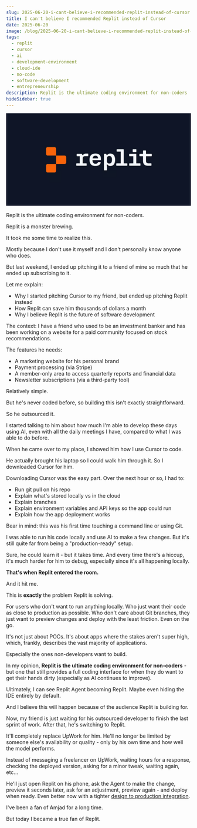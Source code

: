 ```yaml
---
slug: 2025-06-20-i-cant-believe-i-recommended-replit-instead-of-cursor
title: I can't believe I recommended Replit instead of Cursor
date: 2025-06-20
image: /blog/2025-06-20-i-cant-believe-i-recommended-replit-instead-of-cursor
tags:
  - replit
  - cursor
  - ai
  - development-environment
  - cloud-ide
  - no-code
  - software-development
  - entrepreneurship
description: Replit is the ultimate coding environment for non-coders
hideSidebar: true
---
```


<p align="center">
    <img width="600" src="/blog/2025-06-20-i-cant-believe-i-recommended-replit-instead-of-cursor.png" />
</p>

Replit is the ultimate coding environment for non-coders.

<!-- truncate -->

<div style={{borderTop: '1px solid #0088CC', margin: '1.5em 0'}} />

Replit is a monster brewing.

It took me some time to realize this.

Mostly because I don't use it myself and I don't personally know anyone who does.

But last weekend, I ended up pitching it to a friend of mine so much that he ended up subscribing to it.

Let me explain:

- Why I started pitching Cursor to my friend, but ended up pitching Replit instead
- How Replit can save him thousands of dollars a month
- Why I believe Replit is the future of software development

The context: I have a friend who used to be an investment banker and has been working on a website for a paid community focused on stock recommendations.

The features he needs:

- A marketing website for his personal brand
- Payment processing (via Stripe)
- A member-only area to access quarterly reports and financial data
- Newsletter subscriptions (via a third-party tool)

Relatively simple.

But he's never coded before, so building this isn't exactly straightforward.

So he outsourced it.

I started talking to him about how much I'm able to develop these days using AI, even with all the daily meetings I have, compared to what I was able to do before.

When he came over to my place, I showed him how I use Cursor to code.

He actually brought his laptop so I could walk him through it. So I downloaded Cursor for him.

Downloading Cursor was the easy part. Over the next hour or so, I had to:

- Run git pull on his repo
- Explain what's stored locally vs in the cloud
- Explain branches
- Explain environment variables and API keys so the app could run
- Explain how the app deployment works

Bear in mind: this was his first time touching a command line or using Git.

I was able to run his code locally and use AI to make a few changes. But it's still quite far from being a "production-ready" setup.

Sure, he could learn it - but it takes time. And every time there's a hiccup, it's much harder for him to debug, especially since it's all happening locally.

**That's when Replit entered the room.**

And it hit me.

This is **exactly** the problem Replit is solving.

For users who don't want to run anything locally. Who just want their code as close to production as possible. Who don't care about Git branches, they just want to preview changes and deploy with the least friction. Even on the go.

It's not just about POCs. It's about apps where the stakes aren't super high, which, frankly, describes the vast majority of applications.

Especially the ones non-developers want to build.

In my opinion, **Replit is the ultimate coding environment for non-coders** - but one that still provides a full coding interface for when they do want to get their hands dirty (especially as AI continues to improve).

Ultimately, I can see Replit Agent becoming Replit. Maybe even hiding the IDE entirely by default.

And I believe this will happen because of the audience Replit is building for.

Now, my friend is just waiting for his outsourced developer to finish the last sprint of work. After that, he's switching to Replit.

It'll completely replace UpWork for him. He'll no longer be limited by someone else's availability or quality - only by his own time and how well the model performs.

Instead of messaging a freelancer on UpWork, waiting hours for a response, checking the deployed version, asking for a minor tweak, waiting again, etc...

He'll just open Replit on his phone, ask the Agent to make the change, preview it seconds later, ask for an adjustment, preview again - and deploy when ready. Even better now with a tighter [design to production integration](https://x.com/Replit/status/1932463041930760580).

I've been a fan of Amjad for a long time.

But today I became a true fan of Replit.

